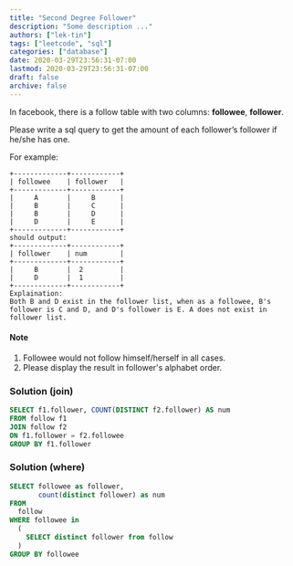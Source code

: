 ```yaml
---
title: "Second Degree Follower"
description: "Some description ..."
authors: ["lek-tin"]
tags: ["leetcode", "sql"]
categories: ["database"]
date: 2020-03-29T23:56:31-07:00
lastmod: 2020-03-29T23:56:31-07:00
draft: false
archive: false
---
```


In facebook, there is a follow table with two columns: **followee**, **follower**.  

Please write a sql query to get the amount of each follower’s follower if he/she has one.  

For example:

```
+-------------+------------+
| followee    | follower   |
+-------------+------------+
|     A       |     B      |
|     B       |     C      |
|     B       |     D      |
|     D       |     E      |
+-------------+------------+
should output:
+-------------+------------+
| follower    | num        |
+-------------+------------+
|     B       |  2         |
|     D       |  1         |
+-------------+------------+
Explaination:
Both B and D exist in the follower list, when as a followee, B's follower is C and D, and D's follower is E. A does not exist in follower list.
```

#### Note
1. Followee would not follow himself/herself in all cases.
2. Please display the result in follower's alphabet order.

### Solution (join)

```sql
SELECT f1.follower, COUNT(DISTINCT f2.follower) AS num
FROM follow f1
JOIN follow f2
ON f1.follower = f2.followee
GROUP BY f1.follower
```

### Solution (where)

```sql
SELECT followee as follower,
       count(distinct follower) as num
FROM
  follow
WHERE followee in
  (
    SELECT distinct follower from follow
  )
GROUP BY followee
```
